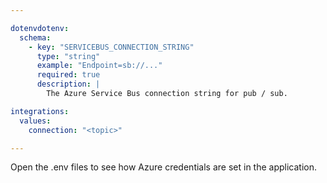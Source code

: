 ```yaml
---

dotenvdotenv:
  schema:
    - key: "SERVICEBUS_CONNECTION_STRING"
      type: "string"
      example: "Endpoint=sb://..."
      required: true
      description: |
        The Azure Service Bus connection string for pub / sub.

integrations:
  values:
    connection: "<topic>"

---
```


Open the .env files to see how Azure credentials are set in the application.
